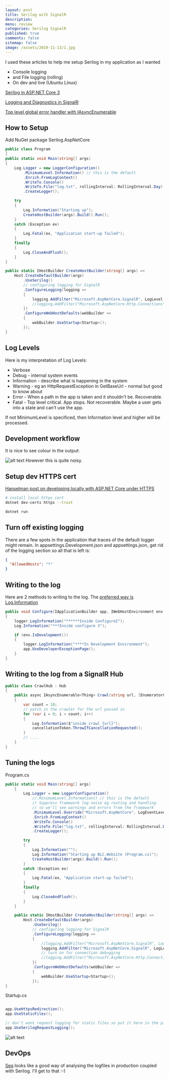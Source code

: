 ```yaml
---
layout: post
title: Serilog with SignalR 
description: 
menu: review
categories: Serilog SignalR
published: true 
comments: false     
sitemap: false
image: /assets/2019-11-13/1.jpg
---
```


I used these articles to help me setup Serilog in my application as I wanted

- Console logging
- and File logging (rolling)
- On dev and live (Ubuntu Linux)

[Serilog in ASP.NET Core 3](https://nblumhardt.com/2019/10/serilog-in-aspnetcore-3/)

[Logging and Diagnostics in SignalR](https://docs.microsoft.com/en-us/aspnet/core/signalr/diagnostics?view=aspnetcore-3.0)

[Top level global error handler with IAsyncEnumerable](/IAsyncEnumerable-try-catch)

## How to Setup

Add NuGet package Serilog.AspNetCore

```cs
public class Program
{
public static void Main(string[] args)
{
    Log.Logger = new LoggerConfiguration()
        .MinimumLevel.Information() // this is the default
        .Enrich.FromLogContext()
        .WriteTo.Console()
        .WriteTo.File("log.txt", rollingInterval: RollingInterval.Day)
        .CreateLogger();

    try
    {
        Log.Information("Starting up");
        CreateHostBuilder(args).Build().Run();
    }
    catch (Exception ex)
    {
        Log.Fatal(ex, "Application start-up failed");
    }
    finally
    {
        Log.CloseAndFlush();
    }
}

public static IHostBuilder CreateHostBuilder(string[] args) =>
    Host.CreateDefaultBuilder(args)
        .UseSerilog()
        // configuring logging for SignalR
        .ConfigureLogging(logging =>
        {
            logging.AddFilter("Microsoft.AspNetCore.SignalR", LogLevel.Information);
            //logging.AddFilter("Microsoft.AspNetCore.Http.Connections", LogLevel.Debug);
        })
        .ConfigureWebHostDefaults(webBuilder =>
        {
            webBuilder.UseStartup<Startup>();
        });
}

```

## Log Levels

Here is my interpretation of Log Levels:

- Verbose
- Debug - internal system events
- Information - describe what is happening in the system
- Warning - eg an HttpRequestException in GetBaseUrl - normal but good to know about
- Error - When a path in the app is taken and it shouldn't be. Recoverable.
- Fatal - Top level critical. App stops. Not recoverable. Maybe a user gets into a state and can't use the app.

If not MinimumLevel is specificed, then Information level and higher will be processed.

## Development workflow

It is nice to see colour in the output:

<!-- ![alt text](/assets/2019-11-13/1.jpg "Console logging"){:width="600px"} -->
![alt text](/assets/2019-11-13/1.jpg "Console logging")
However this is quite noisy.

## Setup dev HTTPS cert

[Hanselman post on developing locally with ASP.NET Core under HTTPS](https://www.hanselman.com/blog/DevelopingLocallyWithASPNETCoreUnderHTTPSSSLAndSelfSignedCerts.aspx) 

```bash
# install local https cert
dotnet dev-certs https --trust

dotnet run
```

## Turn off existing logging

There are a few spots in the application that traces of the default logger might remain. In appsettings.Development.json and appsettings.json, get rid of the logging section so all that is left is:

```json
{
  "AllowedHosts": "*"
}
```

## Writing to the log

Here are 2 methods to writing to the log. The [preferred way is Log.Information](https://nblumhardt.com/2019/10/serilog-in-aspnetcore-3/#writing-your-own-log-events)

```cs
public void Configure(IApplicationBuilder app, IWebHostEnvironment env, ILogger<Startup> logger)
{
    logger.LogInformation("******Inside Configure2");
    Log.Information("***Inside configure 3");

    if (env.IsDevelopment())
    {
        logger.LogInformation("****In Development Environment");
        app.UseDeveloperExceptionPage();
    }
}
```

## Writing to the log from a SignalR Hub

```cs
public class CrawlHub : Hub
{
    public async IAsyncEnumerable<Thing> Crawl(string url, [EnumeratorCancellation]CancellationToken cancellationToken)
    {
        var count = 10;
        // patch in the crawler for the url passed in
        for (var i = 0; i < count; i++)
        {
            Log.Information($"inside crawl {url}");
            cancellationToken.ThrowIfCancellationRequested();
        }
        // ....
    }
}

```

## Tuning the logs

Program.cs

```cs
public static void Main(string[] args)
    {
        Log.Logger = new LoggerConfiguration()
            //.MinimumLevel.Information() // this is the default
            // Suppress framework log noise eg routing and handling
            // so we'll see warnings and errors from the framework
            .MinimumLevel.Override("Microsoft.AspNetCore", LogEventLevel.Warning)
            .Enrich.FromLogContext()
            .WriteTo.Console()
            .WriteTo.File("log.txt", rollingInterval: RollingInterval.Day)
            .CreateLogger();

        try
        {
            Log.Information("");
            Log.Information("Starting up BLC.Website (Program.cs)");
            CreateHostBuilder(args).Build().Run();
        }
        catch (Exception ex)
        {
            Log.Fatal(ex, "Application start-up failed");
        }
        finally
        {
            Log.CloseAndFlush();
        }
    }

    public static IHostBuilder CreateHostBuilder(string[] args) =>
        Host.CreateDefaultBuilder(args)
            .UseSerilog()
            // configuring logging for SignalR
            .ConfigureLogging(logging =>
            {
                //logging.AddFilter("Microsoft.AspNetCore.SignalR", LogLevel.Information);
                logging.AddFilter("Microsoft.AspNetCore.SignalR", LogLevel.Warning);
                // turn on for connection debugging
                //logging.AddFilter("Microsoft.AspNetCore.Http.Connections", LogLevel.Debug);
            })
            .ConfigureWebHostDefaults(webBuilder =>
            {
                webBuilder.UseStartup<Startup>();
            });
}
```

Startup.cs

```cs

app.UseHttpsRedirection();
app.UseStaticFiles();

// don't want request logging for static files so put it here in the pipeline
app.UseSerilogRequestLogging();
```

![alt text](/assets/2019-11-13/2.jpg "A nicer log")

## DevOps

[Seq](https://datalust.co/) looks like a good way of analysing the logfiles in production coupled with Serilog. I'll get to that :-)
